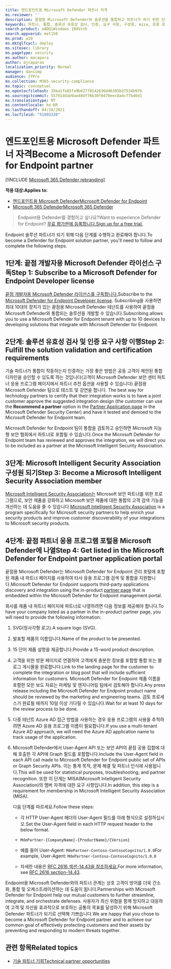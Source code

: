 ```yaml
---
title: 엔드포인트용 Microsoft Defender 파트너 자격
ms.reviewer: ''
description: 끝점용 Microsoft Defender와 솔루션을 통합하고 파트너가 하기 위한 단계 및 요구 사항에 대해 자세히 알아보십시오.
keywords: 파트너, 통합, 솔루션 유효성 검사, 인증, 요구 사항, 구성원, misa, 응용 프로그램 포털
search.product: eADQiWindows 10XVcnh
search.appverid: met150
ms.prod: w10
ms.mktglfcycl: deploy
ms.sitesec: library
ms.pagetype: security
ms.author: macapara
author: mjcaparas
localization_priority: Normal
manager: dansimp
audience: ITPro
ms.collection: M365-security-compliance
ms.topic: conceptual
ms.openlocfilehash: 35ba1fe85fa9b62770142636d46303b37534b976
ms.sourcegitcommit: 55791ddab9ae484f76b30f0470eec8a4cf7b46d1
ms.translationtype: MT
ms.contentlocale: ko-KR
ms.lasthandoff: 04/20/2021
ms.locfileid: "51893320"
---
```

# <a name="become-a-microsoft-defender-for-endpoint-partner"></a><span data-ttu-id="d5416-104">엔드포인트용 Microsoft Defender 파트너 자격</span><span class="sxs-lookup"><span data-stu-id="d5416-104">Become a Microsoft Defender for Endpoint partner</span></span>

[!INCLUDE [Microsoft 365 Defender rebranding](../../includes/microsoft-defender.md)]

<span data-ttu-id="d5416-105">**적용 대상:**</span><span class="sxs-lookup"><span data-stu-id="d5416-105">**Applies to:**</span></span>
- [<span data-ttu-id="d5416-106">엔드포인트용 Microsoft Defender</span><span class="sxs-lookup"><span data-stu-id="d5416-106">Microsoft Defender for Endpoint</span></span>](https://go.microsoft.com/fwlink/?linkid=2154037)
- [<span data-ttu-id="d5416-107">Microsoft 365 Defender</span><span class="sxs-lookup"><span data-stu-id="d5416-107">Microsoft 365 Defender</span></span>](https://go.microsoft.com/fwlink/?linkid=2118804)

> <span data-ttu-id="d5416-108">Endpoint용 Defender를 경험하고 싶나요?</span><span class="sxs-lookup"><span data-stu-id="d5416-108">Want to experience Defender for Endpoint?</span></span> [<span data-ttu-id="d5416-109">무료 평가판에 등록합니다.</span><span class="sxs-lookup"><span data-stu-id="d5416-109">Sign up for a free trial.</span></span>](https://www.microsoft.com/microsoft-365/windows/microsoft-defender-atp?ocid=docs-wdatp-exposedapis-abovefoldlink)

<span data-ttu-id="d5416-110">Endpoint 솔루션 파트너가 되기 위해 다음 단계를 수행하고 완료해야 합니다.</span><span class="sxs-lookup"><span data-stu-id="d5416-110">To become a Defender for Endpoint solution partner, you'll need to follow and complete the following steps.</span></span>

## <a name="step-1-subscribe-to-a-microsoft-defender-for-endpoint-developer-license"></a><span data-ttu-id="d5416-111">1단계: 끝점 개발자용 Microsoft Defender 라이선스 구독</span><span class="sxs-lookup"><span data-stu-id="d5416-111">Step 1: Subscribe to a Microsoft Defender for Endpoint Developer license</span></span>
<span data-ttu-id="d5416-112">[끝점 개발자용 Microsoft Defender 라이선스를 구독합니다.](https://winatpregistration-prd.trafficmanager.net/Developer/UserAgreement?Length=9)</span><span class="sxs-lookup"><span data-stu-id="d5416-112">Subscribe to the [Microsoft Defender for Endpoint Developer license](https://winatpregistration-prd.trafficmanager.net/Developer/UserAgreement?Length=9).</span></span> <span data-ttu-id="d5416-113">Subscribing을 사용하면 최대 10대의 장치가 있는 끝점용 Microsoft Defender 테넌트를 사용하여 끝점용 Microsoft Defender와 통합되는 솔루션을 개발할 수 있습니다.</span><span class="sxs-lookup"><span data-stu-id="d5416-113">Subscribing allows you to use a Microsoft Defender for Endpoint tenant with up to 10 devices to developing solutions that integrate with Microsoft Defender for Endpoint.</span></span> 

## <a name="step-2-fulfill-the-solution-validation-and-certification-requirements"></a><span data-ttu-id="d5416-114">2단계: 솔루션 유효성 검사 및 인증 요구 사항 이행</span><span class="sxs-lookup"><span data-stu-id="d5416-114">Step 2: Fulfill the solution validation and certification requirements</span></span>
<span data-ttu-id="d5416-115">기술 파트너가 통합이 작동하는지 인증하는 가장 좋은 방법은 공동 고객이 제안된 통합 디자인을 승인할 수 있도록 [](https://securitycenter.microsoft.com/interoperability/partners) 하는 것입니다(고객이 Microsoft Defender 보안 센터 파트너 응용 프로그램 페이지에서 파트너 추천 옵션을 사용할 수 있습니다) 끝점용 Microsoft Defender 팀으로 테스트 및 강연을 합니다. </span><span class="sxs-lookup"><span data-stu-id="d5416-115">The best way for technology partners to certify that their integration works is to have a joint customer approve the suggested integration design (the customer can use the **Recommend a partner** option in the [Partner Application page](https://securitycenter.microsoft.com/interoperability/partners) in the Microsoft Defender Security Center) and have it tested and demoed to the Microsoft Defender for Endpoint team.</span></span>

<span data-ttu-id="d5416-116">Microsoft Defender for Endpoint 팀이 통합을 검토하고 승인하면 Microsoft 지능형 보안 협회에서 파트너로 포함될 수 있습니다.</span><span class="sxs-lookup"><span data-stu-id="d5416-116">Once the Microsoft Defender for Endpoint team has reviewed and approves the integration, we will direct you to be included as a partner at the Microsoft Intelligent Security Association.</span></span>

## <a name="step-3-become-a--microsoft-intelligent-security-association-member"></a><span data-ttu-id="d5416-117">3단계: Microsoft Intelligent Security Association 구성원 되기</span><span class="sxs-lookup"><span data-stu-id="d5416-117">Step 3: Become a  Microsoft Intelligent Security Association member</span></span>
<span data-ttu-id="d5416-118">[Microsoft Intelligent Security Association는](https://www.microsoft.com/security/partnerships/intelligent-security-association) Microsoft 보안 파트너를 위한 프로그램으로, 보안 제품을 강화하고 Microsoft 보안 제품에 대한 통합의 고객 검색 기능을 개선하는 데 도움을 줄 수 있습니다.</span><span class="sxs-lookup"><span data-stu-id="d5416-118">[Microsoft Intelligent Security Association](https://www.microsoft.com/security/partnerships/intelligent-security-association) is a program specifically for Microsoft security partners to help enrich your security products and improve customer discoverability of your integrations to Microsoft security products.</span></span>

## <a name="step-4-get-listed-in-the-microsoft-defender-for-endpoint-partner-application-portal"></a><span data-ttu-id="d5416-119">4단계: 끝점 파트너 응용 프로그램 포털용 Microsoft Defender에 나열</span><span class="sxs-lookup"><span data-stu-id="d5416-119">Step 4: Get listed in the Microsoft Defender for Endpoint partner application portal</span></span>
<span data-ttu-id="d5416-120">끝점용 Microsoft Defender는 Microsoft Defender for Endpoint [](partner-applications.md) 관리 포털에 포함된 제품 내 파트너 페이지를 사용하여 타사 응용 프로그램 검색 및 통합을 지원합니다.</span><span class="sxs-lookup"><span data-stu-id="d5416-120">Microsoft Defender for Endpoint supports third-party applications discovery and integration using the in-product [partner page](partner-applications.md) that is embedded within the Microsoft Defender for Endpoint management portal.</span></span> 

<span data-ttu-id="d5416-121">회사를 제품 내 파트너 페이지에 파트너로 나열하려면 다음 정보를 제공해야 합니다.</span><span class="sxs-lookup"><span data-stu-id="d5416-121">To have your company listed as a partner in the in-product partner page, you will need to provide the following information:</span></span>

1. <span data-ttu-id="d5416-122">SVG(정사각형 로고).</span><span class="sxs-lookup"><span data-stu-id="d5416-122">A square logo (SVG).</span></span>
2. <span data-ttu-id="d5416-123">발표할 제품의 이름입니다.</span><span class="sxs-lookup"><span data-stu-id="d5416-123">Name of the product to be presented.</span></span>
3. <span data-ttu-id="d5416-124">15 단어 제품 설명을 제공합니다.</span><span class="sxs-lookup"><span data-stu-id="d5416-124">Provide a 15-word product description.</span></span>
4. <span data-ttu-id="d5416-125">고객을 위한 방문 페이지로 연결하여 고객에게 충분한 정보를 포함할 통합 또는 블로그 게시물을 완료합니다.</span><span class="sxs-lookup"><span data-stu-id="d5416-125">Link to the landing page for the customer to complete the integration or blog post that will include sufficient information for customers.</span></span> <span data-ttu-id="d5416-126">Microsoft Defender for Endpoint 제품 이름을 포함한 모든 보도 자료는 마케팅 및 엔지니어링 팀에서 검토해야 합니다.</span><span class="sxs-lookup"><span data-stu-id="d5416-126">Any press release including the Microsoft Defender for Endpoint product name should be reviewed by the marketing and engineering teams.</span></span> <span data-ttu-id="d5416-127">검토 프로세스가 완료될 때까지 10일 이상 기다릴 수 있습니다.</span><span class="sxs-lookup"><span data-stu-id="d5416-127">Wait for at least 10 days for the review process to be done.</span></span>
5.  <span data-ttu-id="d5416-128">다중 테넌트 Azure AD 접근 방법을 사용하는 경우 응용 프로그램의 사용을 추적하려면 Azure AD 응용 프로그램 이름이 필요합니다.</span><span class="sxs-lookup"><span data-stu-id="d5416-128">If you use a multi-tenant Azure AD approach, we will need the Azure AD application name to track usage of the application.</span></span>
6. <span data-ttu-id="d5416-129">Microsoft Defender에서 User-Agent API 또는 보안 API의 끝점 공용 집합에 대해 호출한 각 API에 Graph 필드를 포함합니다.</span><span class="sxs-lookup"><span data-stu-id="d5416-129">Include the User-Agent field in each API call made to Microsoft Defender for Endpoint public set of APIs or Graph Security APIs.</span></span> <span data-ttu-id="d5416-130">이는 통계 목적, 문제 해결 및 파트너 인식에 사용됩니다.</span><span class="sxs-lookup"><span data-stu-id="d5416-130">This will be used for statistical purposes, troubleshooting, and partner recognition.</span></span> <span data-ttu-id="d5416-131">또한 이 단계는 MISA(Microsoft Intelligent Security Association)의 멤버 자격에 대한 요구 사항입니다.</span><span class="sxs-lookup"><span data-stu-id="d5416-131">In addition, this step is a requirement for membership in Microsoft Intelligent Security Association (MISA).</span></span>

    <span data-ttu-id="d5416-132">다음 단계를 따르세요.</span><span class="sxs-lookup"><span data-stu-id="d5416-132">Follow these steps:</span></span>
    
    - <span data-ttu-id="d5416-133">각 HTTP User-Agent 헤더의 User-Agent 필드를 아래 형식으로 설정하십시오.</span><span class="sxs-lookup"><span data-stu-id="d5416-133">Set the User-Agent field in each HTTP request header to the below format.</span></span>

    - `MdePartner-{CompanyName}-{ProductName}/{Version}`
    
    - <span data-ttu-id="d5416-134">예를 들어 User-Agent: `MdePartner-Contoso-ContosoCognito/1.0.0`</span><span class="sxs-lookup"><span data-stu-id="d5416-134">For example, User-Agent: `MdePartner-Contoso-ContosoCognito/1.0.0`</span></span>
    
    - <span data-ttu-id="d5416-135">자세한 내용은 [RFC 2616 섹션-14.43을 참조하세요.](https://tools.ietf.org/html/rfc2616#section-14.43)</span><span class="sxs-lookup"><span data-stu-id="d5416-135">For more information, see [RFC 2616 section-14.43](https://tools.ietf.org/html/rfc2616#section-14.43).</span></span>

<span data-ttu-id="d5416-136">Endpoint용 Microsoft Defender와의 파트너 관계는 상호 고객이 방어를 더욱 간소화, 통합 및 오케스트레이션하는 데 도움이 됩니다.</span><span class="sxs-lookup"><span data-stu-id="d5416-136">Partnerships with Microsoft Defender for Endpoint help our mutual customers to further streamline, integrate, and orchestrate defenses.</span></span> <span data-ttu-id="d5416-137">사용자가 최신 위협을 함께 방지하고 대응하여 고객 및 자산을 효과적으로 보호하는 공통의 목표를 달성하기 위해 Microsoft Defender 파트너가 되기로 선택해 기쁘습니다.</span><span class="sxs-lookup"><span data-stu-id="d5416-137">We are happy that you chose to become a Microsoft Defender for Endpoint partner and to achieve our common goal of effectively protecting customers and their assets by preventing and responding to modern threats together.</span></span>

## <a name="related-topics"></a><span data-ttu-id="d5416-138">관련 항목</span><span class="sxs-lookup"><span data-stu-id="d5416-138">Related topics</span></span>
- [<span data-ttu-id="d5416-139">기술 파트너 기회</span><span class="sxs-lookup"><span data-stu-id="d5416-139">Technical partner opportunities</span></span>](partner-integration.md)

